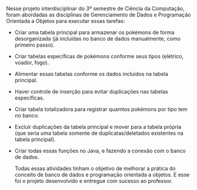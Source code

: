 Nesse projeto interdisciplinar do 3º semestre de Ciência da Computação, foram abordadas as disciplinas de Gerenciamento de Dados e Programação Orientada a Objetos para executar essas tarefas:

- Criar uma tabela principal para armazenar os pokémons de forma desorganizada (já incluídas no banco de dados manualmente, como primeiro passo).
- Criar tabelas específicas de pokémons conforme seus tipos (elétrico, voador, fogo).
- Alimentar essas tabelas conforme os dados incluídos na tabela principal.
- Haver controle de inserção para evitar duplicações nas tabelas específicas.
- Criar tabela totalizadora para registrar quamtos pokémons por tipo tem no banco.
- Excluir duplicações da tabela principal e mover para a tabela própria (que seria uma tabela somente de duplicatas/deletados existentes na tabela principal).
- Criar todas essas funções no Java, e fazendo a conexão com o banco de dados.

  Todas essas atividades tinham o objetivo de melhorar a prática do conceito de banco de dados e programação orientada a objetos. E esse foi o projeto desenvolvido e entregue com sucesso ao professor.
